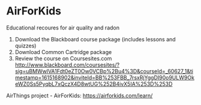 # AirForKids
Educational recoures for air quality and radon

1. Download the Blackboard course package (includes lessons and quizzes)
2. Download Common Cartridge package
3. Review the course on Coursesites.com
http://www.blackboard.com/coursesites/?sig=uBMWwlVA1Fdt0eZT0Ow0VCBp%2Bu4%3D&courseId=_60627_1&timestamp=1615168902&inviteId=BB%253FBB_7rsxRjYggDI90o9ULW9OkeWZ0Ss5PyqbL7xQczX4D8wtUG%252B4ivX5IA%253D%253D

AirThings project - AirForKids: https://airforkids.com/learn/


